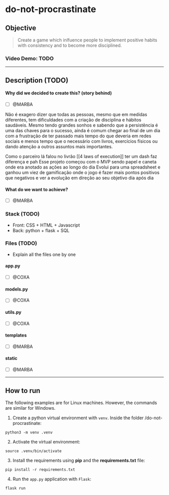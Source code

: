 # do-not-procrastinate

## Objective

> Create a game which inlfuence people to implement positive habits with consistency and to become more disciplined.

### Video Demo: TODO

---

## Description (TODO)

#### Why did we decided to create this? (story behind)

-   [ ] @MARBA

Não é exagero dizer que todas as pessoas, mesmo que em medidas diferentes, tem dificuldades com a criação de disciplina e hábitos saudáveis. Mesmo tendo grandes sonhos e sabendo que a persistência é uma das chaves para o sucesso, ainda é comum chegar ao final de um dia com a frustração de ter passado mais tempo do que deveria em redes sociais e menos tempo que o necessário com livros, exercícios físicos ou dando atenção a outros assuntos mais importantes.

Como o parceiro lá falou no livrão [[4 laws of execution]] ter um dash faz diferença e pah
Esse projeto começou com o MVP sendo papel e caneta onde era anotado as ações ao longo do dia
Evolui para uma spreadsheet e ganhou um viez de gamificação onde o jogo é fazer mais pontos positivos que negativos e ver a evolução em direção ao seu objetivo dia após dia

#### What do we want to achieve?

-   [ ] @MARBA

### Stack (TODO)

-   Front: CSS + HTML + Javascript
-   Back: python + flask + SQL

### Files (TODO)

-   Explain all the files one by one

#### app.py

-   [ ] @COXA

#### models.py

-   [ ] @COXA

#### utils.py

-   [ ] @COXA

#### templates

-   [ ] @MARBA

#### static

-   [ ] @MARBA

---

## How to run

The following examples are for Linux machines. However, the commands are similar for Windows.

1. Create a python virtual environment with `venv`. Inside the folder /do-not-procrastinate:

`python3 -m venv .venv`

2. Activate the virtual environment:

`source .venv/bin/activate`

3. Install the requirements using **pip** and the **requirements.txt** file:

`pip install -r requirements.txt`

4. Run the `app.py` application with `Flask`:

`flask run`
